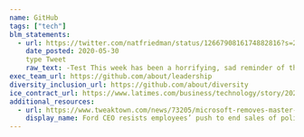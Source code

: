 ```yaml
---
name: GitHub
tags: ["tech"]
blm_statements:
  - url: https://twitter.com/natfriedman/status/1266790816174882816?s=20
    date_posted: 2020-05-30
    type Tweet
    raw_text: -Test This week has been a horrifying, sad reminder of the centuries-long pattern of systemic racism in the US. And that our criminal justice system is in dire need of reform. GitHub stands with the Black community and will not be silent on violence and injustice.
exec_team_url: https://github.com/about/leadership
diversity_inclusion_url: https://github.com/about/diversity
ice_contract_url: https://www.latimes.com/business/technology/story/2020-06-12/github-ceo-black-lives-matter-employees-demand-end-ice-contract
additional_resources:
  - url: https://www.tweaktown.com/news/73205/microsoft-removes-master-and-slave-mentions-from-github-over-blm/index.html
    display_name: Ford CEO resists employees’ push to end sales of police vehicles
---
```

